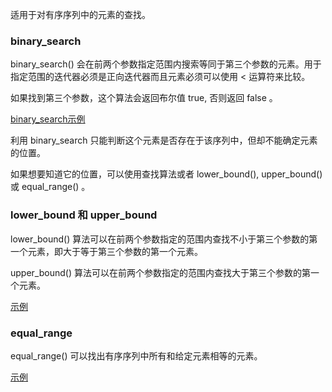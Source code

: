 
适用于对有序序列中的元素的查找。


### binary_search

binary_search() 会在前两个参数指定范围内搜索等同于第三个参数的元素。用于指定范围的迭代器必须是正向迭代器而且元素必须可以使用 < 运算符来比较。

如果找到第三个参数，这个算法会返回布尔值 true, 否则返回 false 。

[binary_search示例](04_容器算法/04_05_binary_search.cpp)

利用 binary_search 只能判断这个元素是否存在于该序列中，但却不能确定元素的位置。

如果想要知道它的位置，可以使用查找算法或者 lower_bound(), upper_bound() 或 equal_range() 。


### lower_bound 和 upper_bound

lower_bound() 算法可以在前两个参数指定的范围内查找不小于第三个参数的第一个元素，即大于等于第三个参数的第一个元素。

upper_bound() 算法可以在前两个参数指定的范围内查找大于第三个参数的第一个元素。

[示例](04_容器算法/04_05_lower_upper.cpp)


### equal_range

equal_range() 可以找出有序序列中所有和给定元素相等的元素。

[示例](04_容器算法/04_05_equal_range.cpp)

